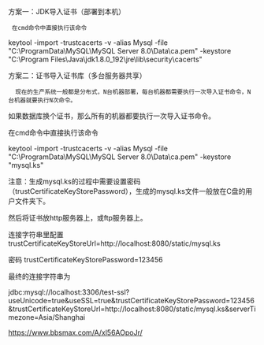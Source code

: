 方案一：JDK导入证书（部署到本机）

```
 在cmd命令中直接执行该命令
```

keytool -import -trustcacerts -v -alias Mysql -file "C:\\ProgramData\\MySQL\\MySQL Server 8.0\\Data\\ca.pem" -keystore "C:\\Program Files\\Java\\jdk1.8.0\_192\\jre\\lib\\security\\cacerts"

方案二：证书导入证书库（多台服务器共享）

```
  现在的生产系统一般都是分布式，N台机器部署，每台机器都需要执行一次导入证书命令，N台机器就要执行N次命令。
```

如果数据库换个证书，那么所有的机器都要执行一次导入证书命令。

在cmd命令中直接执行该命令

keytool -import -trustcacerts -v -alias Mysql -file "C:\\ProgramData\\MySQL\\MySQL Server 8.0\\Data\\ca.pem" -keystore "mysql.ks"

注意：生成mysql.ks的过程中需要设置密码（trustCertificateKeyStorePassword），生成的mysql.ks文件一般放在C盘的用户文件夹下。

然后将证书放http服务器上，或ftp服务器上。

连接字符串里配置 trustCertificateKeyStoreUrl=http://localhost:8080/static/mysql.ks

密码 trustCertificateKeyStorePassword=123456

最终的连接字符串为

jdbc:mysql://localhost:3306/test-ssl?useUnicode=true&useSSL=true&trustCertificateKeyStorePassword=123456&trustCertificateKeyStoreUrl=http://localhost:8080/static/mysql.ks&serverTimezone=Asia/Shanghai

https://www.bbsmax.com/A/xl56AOpoJr/